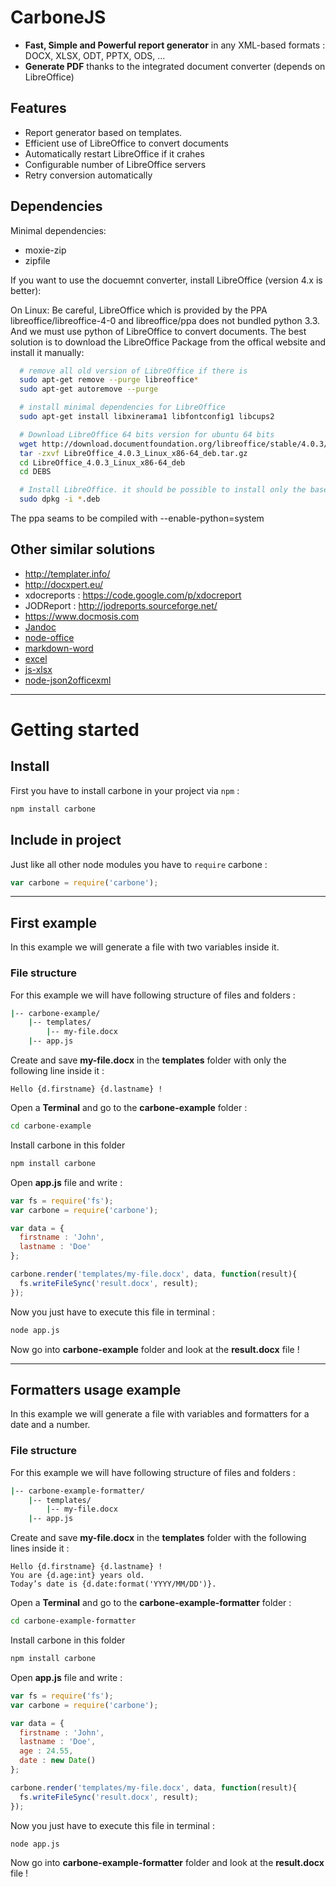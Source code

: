 CarboneJS
=========

- **Fast, Simple and Powerful report generator** in any XML-based formats : DOCX, XLSX, ODT, PPTX, ODS, ...
- **Generate PDF** thanks to the integrated document converter (depends on LibreOffice)

Features
--------

- Report generator based on templates.
- Efficient use of LibreOffice to convert documents 
- Automatically restart LibreOffice if it crahes
- Configurable number of LibreOffice servers
- Retry conversion automatically

Dependencies
------------

Minimal dependencies: 
- moxie-zip 
- zipfile

If you want to use the docuemnt converter, install LibreOffice (version 4.x is better):

On Linux:
Be careful, LibreOffice which is provided by the PPA libreoffice/libreoffice-4-0 and libreoffice/ppa does not bundled python 3.3. And we must use python of LibreOffice to convert documents. The best solution is to download the LibreOffice Package from the offical website and install it manually:

```bash
  # remove all old version of LibreOffice if there is
  sudo apt-get remove --purge libreoffice*
  sudo apt-get autoremove --purge

  # install minimal dependencies for LibreOffice
  sudo apt-get install libxinerama1 libfontconfig1 libcups2

  # Download LibreOffice 64 bits version for ubuntu 64 bits
  wget http://download.documentfoundation.org/libreoffice/stable/4.0.3/deb/x86_64/LibreOffice_4.0.3_Linux_x86-64_deb.tar.gz
  tar -zxvf LibreOffice_4.0.3_Linux_x86-64_deb.tar.gz
  cd LibreOffice_4.0.3_Linux_x86-64_deb
  cd DEBS

  # Install LibreOffice. it should be possible to install only the base but I'm not sure
  sudo dpkg -i *.deb
```
The ppa seams to be compiled with  --enable-python=system


Other similar solutions
-----------------------
- http://templater.info/
- http://docxpert.eu/
- xdocreports : https://code.google.com/p/xdocreport
- JODReport : http://jodreports.sourceforge.net/
- https://www.docmosis.com
- [Jandoc](https://github.com/jgnewman/jandoc)
- [node-office](https://github.com/dkiyatkin/node-office)
- [markdown-word](https://github.com/Trimeego/markdown-word)
- [excel](https://github.com/trevordixon/excel.js)
- [js-xlsx](https://github.com/Niggler/js-xlsx)
- [node-json2officexml](https://github.com/pimetrai/node-json2officexml)


---

# Getting started

## Install
First you have to install carbone in your project via `npm` :

```bash
npm install carbone
```

## Include in project
Just like all other node modules you have to `require` carbone :

```javascript
var carbone = require('carbone');
```

---

## First example
In this example we will generate a file with two variables inside it.

### File structure
For this example we will have following structure of files and folders :

```bash
|-- carbone-example/
    |-- templates/
        |-- my-file.docx
    |-- app.js
```

Create and save **my-file.docx** in the **templates** folder with only the following line inside it :

```text
Hello {d.firstname} {d.lastname} !
```

Open a **Terminal** and go to the **carbone-example** folder :

```bash
cd carbone-example
```

Install carbone in this folder

```javascript
npm install carbone
```

Open **app.js** file and write :

```javascript
var fs = require('fs');
var carbone = require('carbone');

var data = {
  firstname : 'John',
  lastname : 'Doe'
};

carbone.render('templates/my-file.docx', data, function(result){
  fs.writeFileSync('result.docx', result);
});
```

Now you just have to execute this file in terminal :

```bash
node app.js
```

Now go into **carbone-example** folder and look at the **result.docx** file !

---

## Formatters usage example
In this example we will generate a file with variables and formatters for a date and a number.

### File structure
For this example we will have following structure of files and folders :

```bash
|-- carbone-example-formatter/
    |-- templates/
        |-- my-file.docx
    |-- app.js
```

Create and save **my-file.docx** in the **templates** folder with the following lines inside it :

```text
Hello {d.firstname} {d.lastname} !
You are {d.age:int} years old.
Today’s date is {d.date:format('YYYY/MM/DD')}.
```

Open a **Terminal** and go to the **carbone-example-formatter** folder :

```bash
cd carbone-example-formatter
```

Install carbone in this folder

```javascript
npm install carbone
```

Open **app.js** file and write :

```javascript
var fs = require('fs');
var carbone = require('carbone');

var data = {
  firstname : 'John',
  lastname : 'Doe',
  age : 24.55,
  date : new Date()
};

carbone.render('templates/my-file.docx', data, function(result){
  fs.writeFileSync('result.docx', result);
});
```

Now you just have to execute this file in terminal :

```bash
node app.js
```

Now go into **carbone-example-formatter** folder and look at the **result.docx** file !
